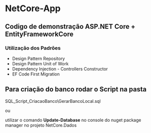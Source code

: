 # NetCore-App

## Codigo de demonstração ASP.NET Core + EntityFrameworkCore
### Utilização dos Padrões


* Design Pattern Repository
* Design Pattern Unit of Work
* Dependency Injection - Controllers Constructor
* EF Code First Migration

## Para criação do banco rodar o Script na pasta

SQL_Script_CriacaoBanco\GerarBancoLocal.sql

ou

utilizar o comando  __Update-Database__ no console do nuget package manager no projeto NetCore.Dados

